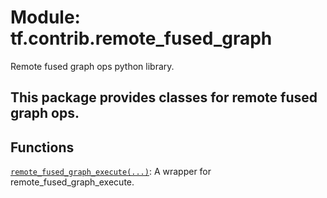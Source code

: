 <div itemscope itemtype="http://developers.google.com/ReferenceObject">
<meta itemprop="name" content="tf.contrib.remote_fused_graph" />
<meta itemprop="path" content="Stable" />
</div>

# Module: tf.contrib.remote_fused_graph

Remote fused graph ops python library.

## This package provides classes for remote fused graph ops.

## Functions

[`remote_fused_graph_execute(...)`](../../tf/contrib/remote_fused_graph/remote_fused_graph_execute.md): A wrapper for remote_fused_graph_execute.

